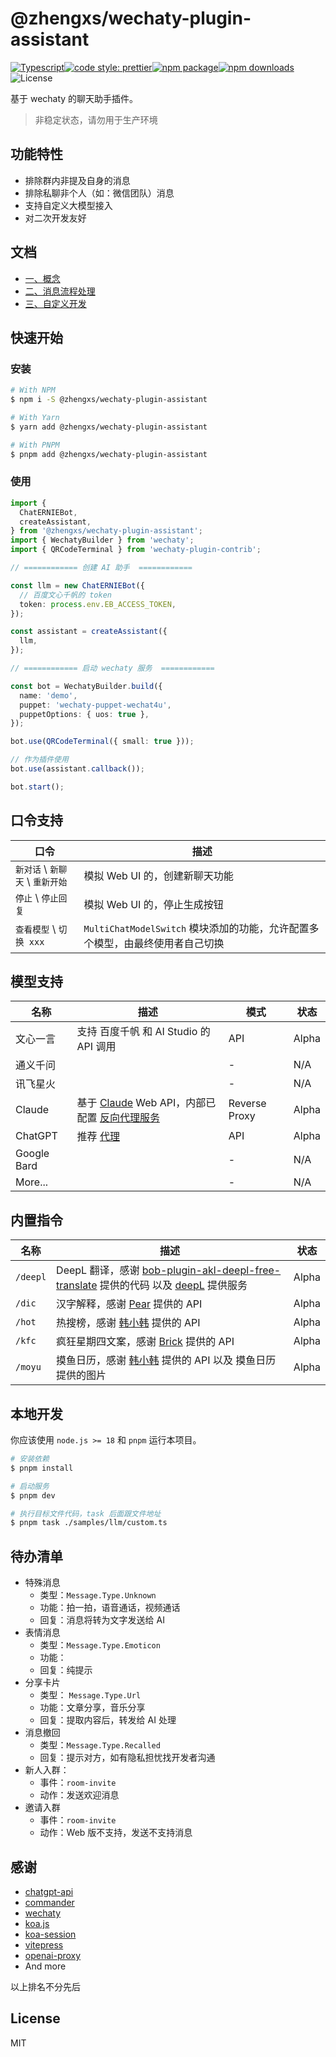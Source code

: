 # @zhengxs/wechaty-plugin-assistant

[![Typescript](https://img.shields.io/badge/lang-typescript-informational?style=flat-square)](https://www.typescriptlang.org)[![code style: prettier](https://img.shields.io/badge/code_style-prettier-ff69b4.svg?style=flat-square)](https://github.com/prettier/prettier)[![npm package](https://img.shields.io/npm/v/@zhengxs/wechaty-plugin-assistant.svg?style=flat-square)](https://www.npmjs.com/package/@zhengxs/wechaty-plugin-assistant)[![npm downloads](https://img.shields.io/npm/dt/@zhengxs/wechaty-plugin-assistant.svg?style=flat-square)](https://www.npmjs.com/package/@zhengxs/wechaty-plugin-assistant)![License](https://img.shields.io/npm/l/@zhengxs/wechaty-plugin-assistant.svg?style=flat-square)

基于 wechaty 的聊天助手插件。

> 非稳定状态，请勿用于生产环境

## 功能特性

- 排除群内非提及自身的消息
- 排除私聊非个人（如：微信团队）消息
- 支持自定义大模型接入
- 对二次开发友好

## 文档

- [一、概念](./docs/concepts.md)
- [二、消息流程处理](./docs/process.md)
- [三、自定义开发](./docs/tutorials.md)

## 快速开始

### 安装

```sh
# With NPM
$ npm i -S @zhengxs/wechaty-plugin-assistant

# With Yarn
$ yarn add @zhengxs/wechaty-plugin-assistant

# With PNPM
$ pnpm add @zhengxs/wechaty-plugin-assistant
```

### 使用

```ts
import {
  ChatERNIEBot,
  createAssistant,
} from '@zhengxs/wechaty-plugin-assistant';
import { WechatyBuilder } from 'wechaty';
import { QRCodeTerminal } from 'wechaty-plugin-contrib';

// ============ 创建 AI 助手  ============

const llm = new ChatERNIEBot({
  // 百度文心千帆的 token
  token: process.env.EB_ACCESS_TOKEN,
});

const assistant = createAssistant({
  llm,
});

// ============ 启动 wechaty 服务  ============

const bot = WechatyBuilder.build({
  name: 'demo',
  puppet: 'wechaty-puppet-wechat4u',
  puppetOptions: { uos: true },
});

bot.use(QRCodeTerminal({ small: true }));

// 作为插件使用
bot.use(assistant.callback());

bot.start();
```

## 口令支持

| 口令                               | 描述                                                                          |
| ---------------------------------- | ----------------------------------------------------------------------------- |
| `新对话` \\ `新聊天` \\ `重新开始` | 模拟 Web UI 的，创建新聊天功能                                                |
| `停止` \\ `停止回复`               | 模拟 Web UI 的，停止生成按钮                                                  |
| `查看模型` \\ `切换 xxx`           | `MultiChatModelSwitch` 模块添加的功能，允许配置多个模型，由最终使用者自己切换 |

## 模型支持

| 名称        | 描述                                                                              | 模式          | 状态  |
| ----------- | --------------------------------------------------------------------------------- | ------------- | ----- |
| 文心一言    | 支持 百度千帆 和 AI Studio 的 API 调用                                            | API           | Alpha |
| 通义千问    |                                                                                   | -             | N/A   |
| 讯飞星火    |                                                                                   | -             | N/A   |
| Claude      | 基于 [Claude](https://claude.ai/chats) Web API，内部已配置 [反向代理服务][apifox] | Reverse Proxy | Alpha |
| ChatGPT     | 推荐 [代理][openai-proxy]                                                         | API           | Alpha |
| Google Bard |                                                                                   | -             | N/A   |
| More...     |                                                                                   | -             | N/A   |

## 内置指令

| 名称     | 描述                                                                                                                          | 状态  |
| -------- | ----------------------------------------------------------------------------------------------------------------------------- | ----- |
| `/deepl` | DeepL 翻译，感谢 [bob-plugin-akl-deepl-free-translate][bob-plugin-deepl] 提供的代码 以及 [deepL](https://deepl.com/) 提供服务 | Alpha |
| `/dic`   | 汉字解释，感谢 [Pear][pear-api] 提供的 API                                                                                    | Alpha |
| `/hot`   | 热搜榜，感谢 [韩小韩][han-api] 提供的 API                                                                                     | Alpha |
| `/kfc`   | 疯狂星期四文案，感谢 [Brick][brick-api] 提供的 API                                                                            | Alpha |
| `/moyu`  | 摸鱼日历，感谢 [韩小韩][brick-api] 提供的 API 以及 摸鱼日历 提供的图片                                                        | Alpha |

## 本地开发

你应该使用 `node.js >= 18` 和 `pnpm` 运行本项目。

```sh
# 安装依赖
$ pnpm install

# 启动服务
$ pnpm dev

# 执行目标文件代码，task 后面跟文件地址
$ pnpm task ./samples/llm/custom.ts
```

## 待办清单

- 特殊消息
  - 类型：`Message.Type.Unknown`
  - 功能：拍一拍，语音通话，视频通话
  - 回复：消息将转为文字发送给 AI
- 表情消息
  - 类型：`Message.Type.Emoticon`
  - 功能：
  - 回复：纯提示
- 分享卡片
  - 类型： `Message.Type.Url`
  - 功能：文章分享，音乐分享
  - 回复：提取内容后，转发给 AI 处理
- 消息撤回
  - 类型：`Message.Type.Recalled`
  - 回复：提示对方，如有隐私担忧找开发者沟通
- 新人入群：
  - 事件：`room-invite`
  - 动作：发送欢迎消息
- 邀请入群
  - 事件：`room-invite`
  - 动作：Web 版不支持，发送不支持消息

## 感谢

- [chatgpt-api](https://github.com/transitive-bullshit/chatgpt-api)
- [commander](https://github.com/tj/commander.js)
- [wechaty](https://github.com/wechaty/wechaty)
- [koa.js](https://github.com/koajs/koa)
- [koa-session](https://github.com/koajs/session)
- [vitepress](https://github.com/vuejs/vitepress)
- [openai-proxy](https://github.com/UNICKCHENG/openai-proxy)
- And more

以上排名不分先后

## License

MIT

[apifox]: https://openai-proxy.apifox.cn/
[openai-proxy]: https://www.openai-proxy.com/
[bob-plugin-deepl]: https://github.com/akl7777777/bob-plugin-akl-deepl-free-translate
[pear-api]: https://api.pearktrue.cn/
[han-api]: https://api.vvhan.com/
[brick-api]: https://api.001500.cn/
